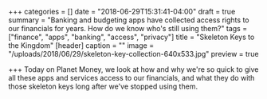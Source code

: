 +++
categories = []
date = "2018-06-29T15:31:41-04:00"
draft = true
summary = "Banking and budgeting apps have collected access rights to our financials for years.  How do we know who's still using them?"
tags = ["finance", "apps", "banking", "access", "privacy"]
title = "Skeleton Keys to the Kingdom"
[header]
caption = ""
image = "/uploads/2018/06/29/skeleton-key-collection-640x533.jpg"
preview = true

+++
Today on Planet Money, we look at how and why we're so quick to give all these apps and services access to our financials, and what they do with those skeleton keys long after we've stopped using them.